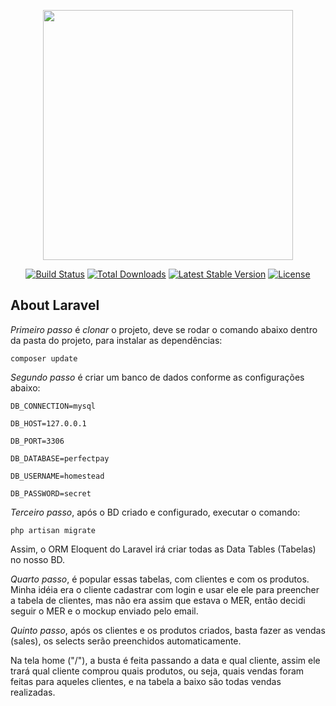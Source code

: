 <p align="center"><img src="https://res.cloudinary.com/dtfbvvkyp/image/upload/v1566331377/laravel-logolockup-cmyk-red.svg" width="400"></p>

<p align="center">
<a href="https://travis-ci.org/laravel/framework"><img src="https://travis-ci.org/laravel/framework.svg" alt="Build Status"></a>
<a href="https://packagist.org/packages/laravel/framework"><img src="https://poser.pugx.org/laravel/framework/d/total.svg" alt="Total Downloads"></a>
<a href="https://packagist.org/packages/laravel/framework"><img src="https://poser.pugx.org/laravel/framework/v/stable.svg" alt="Latest Stable Version"></a>
<a href="https://packagist.org/packages/laravel/framework"><img src="https://poser.pugx.org/laravel/framework/license.svg" alt="License"></a>
</p>

## About Laravel

*Primeiro passo* é *clonar* o projeto, deve se rodar o comando abaixo dentro da pasta do projeto, para instalar as dependências:

`composer update`

*Segundo passo* é criar um banco de dados conforme as configurações abaixo:

    DB_CONNECTION=mysql
    
    DB_HOST=127.0.0.1
    
    DB_PORT=3306
    
    DB_DATABASE=perfectpay
    
    DB_USERNAME=homestead
    
    DB_PASSWORD=secret
    
    
*Terceiro passo*, após o BD criado e configurado, executar o comando:

`php artisan migrate`

Assim, o ORM Eloquent do Laravel irá criar todas as Data Tables (Tabelas) no nosso BD.

*Quarto passo*, é popular essas tabelas, com clientes e com os produtos. Minha idéia era o cliente cadastrar com login e usar ele ele para preencher a tabela de clientes, mas não era assim que estava o MER, então decidi seguir o MER e o mockup enviado pelo email.

*Quinto passo*, após os clientes e os produtos criados, basta fazer as vendas (sales), os selects serão preenchidos automaticamente.

Na tela home ("/"), a busta é feita passando a data e qual cliente, assim ele trará qual cliente comprou quais produtos, ou seja, quais vendas foram feitas para aqueles clientes, e na tabela a baixo são todas vendas realizadas.



